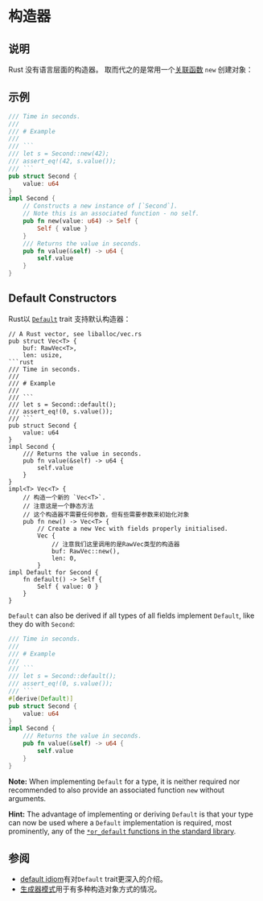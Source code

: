 # 构造器

## 说明

Rust 没有语言层面的构造器。
取而代之的是常用一个[关联函数][] `new` 创建对象：

## 示例

```rust
/// Time in seconds.
///
/// # Example
///
/// ```
/// let s = Second::new(42);
/// assert_eq!(42, s.value());
/// ```
pub struct Second {
    value: u64
}
impl Second {
    // Constructs a new instance of [`Second`].
    // Note this is an associated function - no self.
    pub fn new(value: u64) -> Self {
        Self { value }
    }
    /// Returns the value in seconds.
    pub fn value(&self) -> u64 {
        self.value
    }
}
```

## Default Constructors

Rust以 [`Default`][std-default] trait 支持默认构造器：

```rust,ignore
// A Rust vector, see liballoc/vec.rs
pub struct Vec<T> {
    buf: RawVec<T>,
    len: usize,
```rust
/// Time in seconds.
///
/// # Example
///
/// ```
/// let s = Second::default();
/// assert_eq!(0, s.value());
/// ```
pub struct Second {
    value: u64
}
impl Second {
    /// Returns the value in seconds.
    pub fn value(&self) -> u64 {
        self.value
    }
}
impl<T> Vec<T> {
    // 构造一个新的 `Vec<T>`.
    // 注意这是一个静态方法
    // 这个构造器不需要任何参数，但有些需要参数来初始化对象
    pub fn new() -> Vec<T> {
        // Create a new Vec with fields properly initialised.
        Vec {
            // 注意我们这里调用的是RawVec类型的构造器
            buf: RawVec::new(),
            len: 0,
        }
impl Default for Second {
    fn default() -> Self {
        Self { value: 0 }
    }
}
```

`Default` can also be derived if all types of all fields implement `Default`,
like they do with `Second`:

```rust
/// Time in seconds.
///
/// # Example
///
/// ```
/// let s = Second::default();
/// assert_eq!(0, s.value());
/// ```
#[derive(Default)]
pub struct Second {
    value: u64
}
impl Second {
    /// Returns the value in seconds.
    pub fn value(&self) -> u64 {
        self.value
    }
}
```

**Note:** When implementing `Default` for a type, it is neither required nor
recommended to also provide an associated function `new` without arguments.

**Hint:** The advantage of implementing or deriving `Default` is that your type
can now be used where a `Default` implementation is required, most prominently,
any of the [`*or_default` functions in the standard library][std-or-default].

## 参阅

- [default idiom](default.md)有对`Default` trait更深入的介绍。
- [生成器模式](../patterns/creational/builder.md)用于有多种构造对象方式的情况。

[关联函数]: https://doc.rust-lang.org/stable/book/ch05-03-method-syntax.html#associated-functions
[std-default]: https://doc.rust-lang.org/stable/std/default/trait.Default.html
[std-or-default]: https://doc.rust-lang.org/stable/std/?search=or_default

